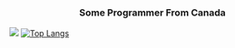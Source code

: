 <h3 align="center">Some Programmer From Canada</h3>


![](https://github.com/accurateisaiah/github-stats/blob/master/generated/overview.svg)
[![Top Langs](https://github-readme-stats.vercel.app/api/top-langs/?username=accurateisaiah&langs_count=8)](https://github.com/anuraghazra/github-readme-stats)



